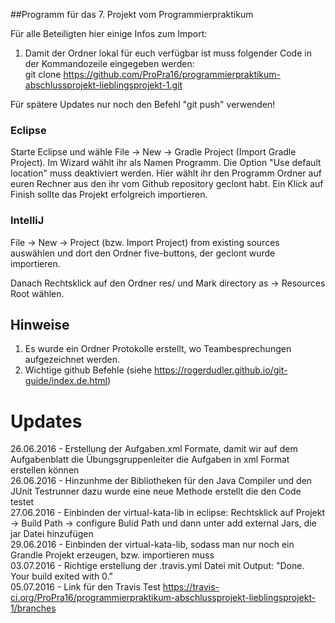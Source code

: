 ##Programm für das 7. Projekt vom Programmierpraktikum 

Für alle Beteiligten hier einige Infos zum Import:<br />
1. Damit der Ordner lokal für euch verfügbar ist muss folgender Code in der Kommandozeile eingegeben werden:<br />
git clone https://github.com/ProPra16/programmierpraktikum-abschlussprojekt-lieblingsprojekt-1.git

Für spätere Updates nur noch den Befehl "git push" verwenden!

### Eclipse 
Starte Eclipse und wähle File -> New -> Gradle Project (Import Gradle Project). Im Wizard wählt ihr als Namen Programm. Die Option "Use default location" muss deaktiviert werden. Hier wählt ihr den Programm Ordner auf euren Rechner aus den ihr vom Github repository geclont habt. Ein Klick auf Finish sollte das Projekt erfolgreich importieren.

### IntelliJ

File -> New -> Project (bzw. Import Project) from existing sources auswählen und dort den Ordner five-buttons, der geclont wurde importieren.

Danach Rechtsklick auf den Ordner res/ und Mark directory as -> Resources Root wählen.

## Hinweise

1. Es wurde ein Ordner Protokolle erstellt, wo Teambesprechungen aufgezeichnet werden.
2. Wichtige github Befehle (siehe https://rogerdudler.github.io/git-guide/index.de.html)


# Updates

26.06.2016 - Erstellung der Aufgaben.xml Formate, damit wir auf dem Aufgabenblatt die Übungsgruppenleiter die Aufgaben in xml Format erstellen können<br />
26.06.2016 - Hinzunhme der Bibliotheken für den Java Compiler und den JUnit Testrunner dazu wurde eine neue Methode erstellt die den Code testet<br />
27.06.2016 - Einbinden der virtual-kata-lib in eclipse: Rechtsklick auf Projekt -> Build Path -> configure Bulid Path und dann unter add external Jars, die jar Datei hinzufügen<br />
29.06.2016 - Einbinden der virtual-kata-lib, sodass man nur noch ein Grandle Projekt erzeugen, bzw. importieren muss<br />
03.07.2016 - Richtige erstellung der .travis.yml Datei mit Output: "Done. Your build exited with 0."<br />
05.07.2016 - Link für den Travis Test https://travis-ci.org/ProPra16/programmierpraktikum-abschlussprojekt-lieblingsprojekt-1/branches
